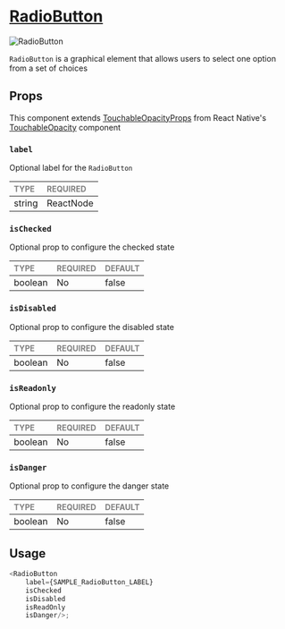 # [RadioButton](https://www.notion.so/MetaMask-Design-System-Guides-Design-f86ecc914d6b4eb6873a122b83c12940?p=b1747843d5364be59185fed947f4a3a9&pm=c)

![RadioButton](./RadioButton.png)

`RadioButton` is a graphical element that allows users to select one option from a set of choices

## Props

This component extends [TouchableOpacityProps](https://reactnative.dev/docs/touchableopacity#props) from React Native's [TouchableOpacity](https://reactnative.dev/docs/touchableopacity) component

### `label`

Optional label for the `RadioButton`

| <span style="color:gray;font-size:14px">TYPE</span> | <span style="color:gray;font-size:14px">REQUIRED</span> |
| :-------------------------------------------------- | :------------------------------------------------------ |
| string | ReactNode                                    | No                                                     |

### `isChecked`

Optional prop to configure the checked state

| <span style="color:gray;font-size:14px">TYPE</span> | <span style="color:gray;font-size:14px">REQUIRED</span> | <span style="color:gray;font-size:14px">DEFAULT</span> |
| :-------------------------------------------------- | :------------------------------------------------------ | :----------------------------------------------------- |
| boolean                                             | No                                                     | false                                                 |

### `isDisabled`

Optional prop to configure the disabled state

| <span style="color:gray;font-size:14px">TYPE</span> | <span style="color:gray;font-size:14px">REQUIRED</span> | <span style="color:gray;font-size:14px">DEFAULT</span> |
| :-------------------------------------------------- | :------------------------------------------------------ | :----------------------------------------------------- |
| boolean                                             | No                                                     | false                                                 |

### `isReadonly`

Optional prop to configure the readonly state

| <span style="color:gray;font-size:14px">TYPE</span> | <span style="color:gray;font-size:14px">REQUIRED</span> | <span style="color:gray;font-size:14px">DEFAULT</span> |
| :-------------------------------------------------- | :------------------------------------------------------ | :----------------------------------------------------- |
| boolean                                             | No                                                     | false                                                 |

### `isDanger`

Optional prop to configure the danger state

| <span style="color:gray;font-size:14px">TYPE</span> | <span style="color:gray;font-size:14px">REQUIRED</span> | <span style="color:gray;font-size:14px">DEFAULT</span> |
| :-------------------------------------------------- | :------------------------------------------------------ | :----------------------------------------------------- |
| boolean                                             | No                                                     | false                                                 |

## Usage

```javascript
<RadioButton 
    label={SAMPLE_RadioButton_LABEL}
    isChecked
    isDisabled
    isReadOnly
    isDanger/>;
```
